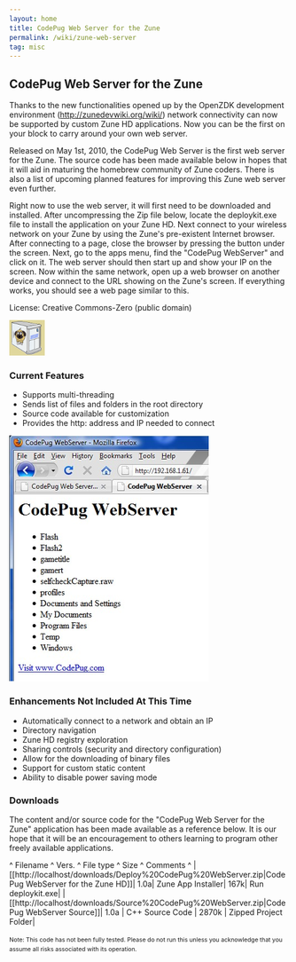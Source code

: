```yaml
---
layout: home
title: CodePug Web Server for the Zune
permalink: /wiki/zune-web-server
tag: misc
---
```


## CodePug Web Server for the Zune

Thanks to the new functionalities opened up by the OpenZDK development environment (http://zunedevwiki.org/wiki/) network connectivity can now be supported by custom Zune HD applications. Now you can be the first on your block to carry around your own web server.

Released on May 1st, 2010, the CodePug Web Server is the first web server for the Zune. The source code has been made available below in hopes that it will aid in maturing the homebrew community of Zune coders. There is also a list of upcoming planned features for improving this Zune web server even further.

Right now to use the web server, it will first need to be downloaded and installed. After uncompressing the Zip file below, locate the deploykit.exe file to install the application on your Zune HD. Next connect to your wireless network on your Zune by using the Zune's pre-existent Internet browser. After connecting to a page, close the browser by pressing the button under the screen. Next, go to the apps menu, find the "CodePug WebServer" and click on it. The web server should then start up and show your IP on the screen. Now within the same network, open up a web browser on another device and connect to the URL showing on the Zune's screen. If everything works, you should see a web page similar to this.

License: Creative Commons-Zero (public domain)

![Zune Web Server](/assets/images/zune-web-server.png)

### Current Features

  * Supports multi-threading
  * Sends list of files and folders in the root directory
  * Source code available for customization
  * Provides the http: address and IP needed to connect

![Zune Web Server Browser](/assets/images/zune-web-server-browse.jpg)

### Enhancements Not Included At This Time

  * Automatically connect to a network and obtain an IP
  * Directory navigation
  * Zune HD registry exploration
  * Sharing controls (security and directory configuration)
  * Allow for the downloading of binary files
  * Support for custom static content
  * Ability to disable power saving mode

### Downloads

The content and/or source code for the "CodePug Web Server for the Zune" application has been made available as a reference below. It is our hope that it will be an encouragement to others learning to program other freely available applications.

^ Filename	^ Vers.	 ^ File type	^ Size	^ Comments    ^
|[[http://localhost/downloads/Deploy%20CodePug%20WebServer.zip|CodePug WebServer for the Zune HD]]|	1.0a|	Zune App Installer|	167k|	Run deploykit.exe|
|[[http://localhost/downloads/Source%20CodePug%20WebServer.zip|CodePug WebServer Source]]|	1.0a	| C++ Source Code	| 2870k |	Zipped Project Folder|

<html>
        <span style="font-size: 8pt;">
                Note: This code has not been fully tested. Please do not run this unless you acknowledge that you assume all risks associated with its operation.
        </span>
        </html>